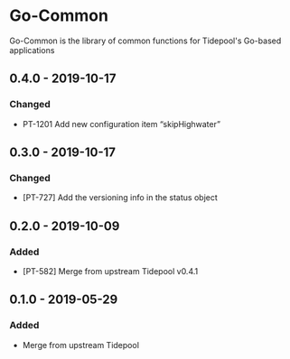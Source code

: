 # Go-Common

Go-Common is the library of common functions for Tidepool's Go-based applications

## 0.4.0 - 2019-10-17
### Changed
- PT-1201 Add new configuration item “skipHighwater”

## 0.3.0 - 2019-10-17
### Changed
- [PT-727] Add the versioning info in the status object

## 0.2.0 - 2019-10-09
### Added
- [PT-582] Merge from upstream Tidepool v0.4.1

## 0.1.0 - 2019-05-29
### Added
- Merge from upstream Tidepool
